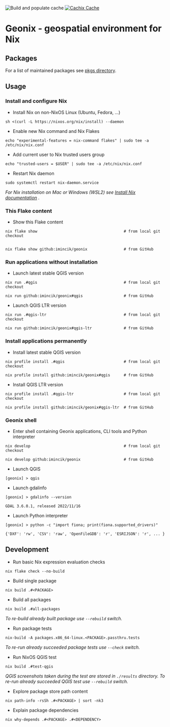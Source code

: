 ![Build and populate cache](https://github.com/imincik/geonix/workflows/Build%20and%20populate%20cache/badge.svg)
[![Cachix Cache](https://img.shields.io/badge/cachix-geonix-blue.svg)](https://geonix.cachix.org)

# Geonix - geospatial environment for Nix

## Packages

For a list of maintained packages see [pkgs directory](pkgs/).


## Usage

### Install and configure Nix

* Install Nix on non-NixOS Linux (Ubuntu, Fedora, ...)
```
sh <(curl -L https://nixos.org/nix/install) --daemon
```

* Enable new Nix command and Nix Flakes
```
echo "experimental-features = nix-command flakes" | sudo tee -a /etc/nix/nix.conf
```

* Add current user to Nix trusted users group
```
echo "trusted-users = $USER" | sudo tee -a /etc/nix/nix.conf
```

* Restart Nix daemon
```
sudo systemctl restart nix-daemon.service
```

_For Nix installation on Mac or Windows (WSL2) see
[Install Nix documentation](https://nix.dev/tutorials/install-nix#install-nix) ._

### This Flake content

* Show this Flake content
```
nix flake show                                      # from local git checkout


nix flake show github:imincik/geonix                # from GitHub
```


### Run applications without installation

* Launch latest stable QGIS version
```
nix run .#qgis                                      # from local git checkout

nix run github:imincik/geonix#qgis                  # from GitHub
```

* Launch QGIS LTR version
```
nix run .#qgis-ltr                                  # from local git checkout

nix run github:imincik/geonix#qgis-ltr              # from GitHub
```

### Install applications permanently

* Install latest stable QGIS version
```
nix profile install .#qgis                          # from local git checkout

nix profile install github:imincik/geonix#qgis      # from GitHub
```

* Install QGIS LTR version
```
nix profile install .#qgis-ltr                      # from local git checkout

nix profile install github:imincik/geonix#qgis-ltr  # from GitHub
```

### Geonix shell

* Enter shell containing Geonix applications, CLI tools and Python interpreter
```
nix develop                                         # from local git checkout

nix develop github:imincik/geonix                   # from GitHub
```

* Launch QGIS
```
[geonix] > qgis
```

* Launch gdalinfo
```
[geonix] > gdalinfo --version

GDAL 3.6.0.1, released 2022/11/16
```

* Launch Python interpreter
```
[geonix] > python -c "import fiona; print(fiona.supported_drivers)"

{'DXF': 'rw', 'CSV': 'raw', 'OpenFileGDB': 'r', 'ESRIJSON': 'r', ... }
```


## Development

* Run basic Nix expression evaluation checks
```
nix flake check --no-build
```

* Build single package
```
nix build .#<PACKAGE>
```

* Build all packages
```
nix build .#all-packages
```

_To re-build already built package use `--rebuild` switch._

* Run package tests
```
nix-build -A packages.x86_64-linux.<PACKAGE>.passthru.tests
```

_To re-run already succeeded package tests use `--check` switch._

* Run NixOS QGIS test
```
nix build .#test-qgis
```

_QGIS screenshots taken during the test are stored in `./results` directory._
_To re-run already succeeded QGIS test use `--rebuild` switch._

* Explore package store path content
```
nix path-info -rsSh .#<PACKAGE> | sort -nk3
```

* Explain package dependencies
```
nix why-depends .#<PACKAGE> .#<DEPENDENCY>
```
